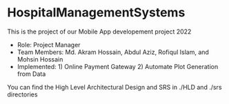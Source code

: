 # HospitalManagementSystems

This is the project of our Mobile App developement project 2022

- Role: Project Manager
- Team Members: Md. Akram Hossain, Abdul Aziz, Rofiqul Islam, and Mohsin Hossain
- Implemented: 1) Online Payment Gateway
               2) Automate Plot Generation from Data

You can find the High Level Architectural Design and SRS in ./HLD and ./srs directories